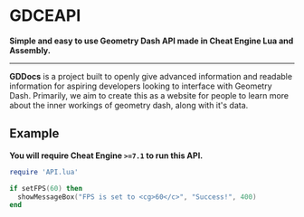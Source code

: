 
# GDCEAPI

**Simple and easy to use Geometry Dash API made in Cheat Engine Lua and Assembly.**

----

**GDDocs** is a project built to openly give advanced information and readable information for aspiring developers looking to interface with Geometry Dash. Primarily, we aim to create this as a website for people to learn more about the inner workings of geometry dash, along with it's data.

## Example
**You will require Cheat Engine `>=7.1` to run this API.**

```lua
require 'API.lua'

if setFPS(60) then 
  showMessageBox("FPS is set to <cg>60</c>", "Success!", 400)
end
```
